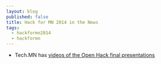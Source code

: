 ```yaml
---
layout: blog
published: false
title: Hack for MN 2014 in the News
tags: 
  - hackformn2014
  - hackformn
---
```



- Tech.MN has [videos of the Open Hack final presentations](http://tech.mn/news/2014/06/26/hack-for-mn-2014/)